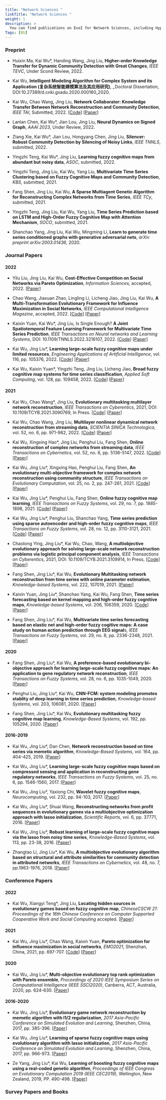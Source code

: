 ```yaml
---
title: "Network Sciences "
linkTitle: "Network Sciences "
weight: 1
description: >
  You can find publications on EvoI for Network Sciences, including Hypergraphs(NS-HG), Causal Inference (NS-CI), Community Detection (NS-CD), Higher Order Networks (NS-HN), Influence Maximization (NS-IM), and Network Reconstruction (NS-NR).
Tags: [NS]
---
```


### Preprint

- Huixin Ma, Kai Wu*, Handing Wang, Jing Liu, **Higher-order Knowledge Transfer for Dynamic Community Detection with Great Changes**, _IEEE TEVC_, Under Scond Review, 2022.

- Kai Wu, **Intelligent Modeling Algorithm for Complex System and its Application (复杂系统智能建模算法及其应用研究)**, _Doctoral Dissertation, DOI:10.27389/d.cnki.gxadu.2020.000160_2020.

- Kai Wu, Chao Wang, Jing Liu, **Network Collaborator: Knowledge Transfer Between Network Reconstruction and Community Detection**, _IEEE TAI_, Submitted, 2022. [[Code](https://github.com/xiaofangxd/EMTNRCD)] [[Paper](https://arxiv.org/abs/2201.01134)] 

- Lanlan Chen, Kai Wu*, Jian Lou, Jing Liu, **Neural Dynamics on Signed Graph**, _AAAI 2023_, Under Review, 2022.

- Ziang Xie, Kai Wu*, Jian Lou, Hongyang Chen, Jing Liu, **Silencer: Robust Community Detection by Silencing of Noisy Links**, _IEEE TNNLS_, submitted, 2022.

- Yingzhi Teng, Kai Wu*, Jing Liu, **Learning fuzzy cognitive maps from abundant but noisy data**, _ASOC_, submitted, 2022.

- Yingzhi Teng, Jing Liu, Kai Wu, Yang Liu, **Multivariate Time Series Clustering based on Fuzzy Cognitive Maps and Community Detection**, _KBS_, submitted, 2021.

- Fang Shen, Jing Liu, Kai Wu, **A Sparse Multiagent Genetic Algorithm for Reconstructing Complex Networks from Time Series**, _IEEE TCy_, submitted, 2021.

- Yingzhi Teng, Jing Liu, Kai Wu, Yang Liu, **Time Series Prediction based on LSTM and High-Order Fuzzy Cognitive Map with Attention Mechanism**, _SOCO_, submitted, 2021.

- Shanchao Yang, Jing Liu, Kai Wu, Mingming Li, **Learn to generate time series conditioned graphs with generative adversarial nets**, _arXiv preprint arXiv:2003.01436_, 2020. 

### Journal Papers

#### 2022

- Yilu Liu, Jing Liu, Kai Wu, **Cost-Effective Competition on Social Networks via Pareto Optimization**, _Information Sciences_, accepted, 2022. [[Paper](https://www.sciencedirect.com/science/article/abs/pii/S0020025522013366)]

- Chao Wang, Jiaxuan Zhao, Lingling Li, Licheng Jiao, Jing Liu, Kai Wu, **A Multi-Transformation Evolutionary Framework for Influence Maximization in Social Networks**, _IEEE Computational Intelligence Magazine_, accepted, 2022. [[Code](https://github.com/xiaofangxd/MTEFIM)] [[Paper](https://arxiv.org/abs/2204.03297)] 

- Kaixin Yuan, Kai Wu*, Jing Liu, Is Single Enough? **A Joint Spatiotemporal Feature Learning Framework for Multivariate Time Series Prediction**, _IEEE Transactions on Neural networks and Learning Systems_, DOI: 10.1109/TNNLS.2022.3216107, 2022. [[Code](https://github.com/maisuiqianxun/STFCM/Results)] [[Paper](https://ieeexplore.ieee.org/abstract/document/9938413)] 

- Kai Wu, Jing Liu*, **Learning large-scale fuzzy cognitive maps under limited resources**, _Engineering Applications of Artificial Intelligence_, vol. 116, pp. 105376, 2022. [[Code](https://github.com/SparseL/HTMA-DRA)] [[Paper](https://www.sciencedirect.com/science/article/abs/pii/S0952197622003852)] 

- Kai Wu, Kaixin Yuan*, Yingzhi Teng, Jing Liu, Licheng Jiao, **Broad fuzzy cognitive map systems for time series classification**, _Applied Soft Computing_, vol. 128, pp. 109458, 2022. [[Code](https://github.com/maisuiqianxun/BFCMS)] [[Paper](https://www.sciencedirect.com/science/article/abs/pii/S1568494622005701)] 


#### 2021

- Kai Wu, Chao Wang*, Jing Liu, **Evolutionary multitasking multilayer network reconstruction**, _IEEE Transactions on Cyberentics_, 2021, DOI: 10.1109/TCYB.2021.3090769, In Press. [[Code](https://github.com/SparseL/EM2MNR)] [[Paper](https://ieeexplore.ieee.org/document/9489377)] 

- Kai Wu, Chao Wang, Jing Liu, **Multilayer nonlinear dynamical network reconstruction from streaming data**, _SCIENTIA SINICA Technologica_, vol. 52, no. 6, pp. 971-982, 2022. [[Code](https://github.com/SparseL/OMNR)] [[Paper](https://www.researchgate.net/publication/349140424_Multilayer_nonlinear_dynamical_network_reconstruction_from_streaming_data)] 

- Kai Wu, Xingxing Hao*, Jing Liu, Penghui Liu, Fang Shen, **Online reconstruction of complex networks from streaming data**, _IEEE Transactions on Cybernetics_, vol. 52, no. 6, pp. 5136-5147, 2022. [[Code](https://github.com/SparseL/Online-NR)] [[Paper](https://ieeexplore.ieee.org/document/9248610)] 

- Kai Wu, Jing Liu*, Xingxing Hao, Penghui Liu, Fang Shen, **An evolutionary multi-objective framework for complex network reconstruction using community structure**, _IEEE Transactions on Evolutionary Computation_, vol. 25, no. 2, pp. 247-261, 2021. [[Code](https://github.com/SparseL/Community-NR)] [[Paper](https://ieeexplore.ieee.org/document/9180296)] 

- Kai Wu, Jing Liu*, Penghui Liu, Fang Shen, **Online fuzzy cognitive map learning**, _IEEE Transactions on Fuzzy Systems_, vol. 29, no. 7, pp. 1885-1898, 2021. [[Code](https://github.com/SparseL/Online-NR)] [[Paper](https://ieeexplore.ieee.org/document/9072613)] 

- Kai Wu, Jing Liu*, Penghui Liu, Shanchao Yang, **Time series prediction using sparse autoencoder and high-order fuzzy cognitive maps**, _IEEE Transactions on Fuzzy Systems_, vol. 28, no. 12, pp. 3110-3121, 2021. [[Code](https://github.com/SparseL/SAE-FCM)] [[Paper](https://ieeexplore.ieee.org/document/8918289)] 

- Chaolong Ying, Jing Liu*, Kai Wu, Chao, Wang, **A multiobjective evolutionary approach for solving large-scale network reconstruction problems via logistic principal component analysis**, _IEEE Transactions on Cyberentics_, 2021, DOI: 10.1109/TCYB.2021.3109914, In Press, [[Code](https://github.com/xiaofangxd/SLEMO-NR)] [[Paper](https://ieeexplore.ieee.org/document/9537739)] 

- Fang Shen, Jing Liu*, Kai Wu, **Evolutionary Multitasking network reconstruction from time series with online parameter estimation**, _Knowledge-based Systems_, vol. 222, 107019, 2021. [[Paper](https://www.sciencedirect.com/science/article/abs/pii/S0950705121002823)] 

- Kaixin Yuan, Jing Liu*, Shanchao Yang, Kai Wu, Fang Shen, **Time series forecasting based on kernel mapping and high-order fuzzy cognitive maps**, _Knowledge-based Systems_, vol. 206, 106359, 2020. [[Code](https://github.com/maisuiqianxun/Kernel-HFCM)] [[Paper](https://www.sciencedirect.com/science/article/abs/pii/S0950705120305086)] 

- Fang Shen, Jing Liu*, Kai Wu, **Multivariate time series forecasting based on elastic net and high-order fuzzy cogitive maps: A case study on human action prediction through EEG signal**s, _IEEE Transactions on Fuzzy Systems_, vol. 29, no. 8, pp. 2336-2348, 2021. [[Paper](https://ieeexplore.ieee.org/document/9103961)] 

#### 2020

- Fang Shen, Jing Liu*, Kai Wu, **A preference-based evolutionary bi-objective approach for learning large-scale fuzzy cognitive maps: An application to gene regulatory network reconstruction**, _IEEE Transactions on Fuzzy Systems_, vol. 28, no. 6, pp. 1035-1049, 2020. [[Paper](https://ieeexplore.ieee.org/document/9004472)] 

- Penghui Liu, Jing Liu*, Kai Wu, **CNN-FCM: system modeling promotes stablity of deep learning in time series prediction**, _Knowledge-based Systems_, vol. 203, 106081, 2020. [[Paper](https://www.sciencedirect.com/science/article/abs/pii/S0950705120303592)] 

- Fang Shen, Jing Liu*, Kai Wu, **Evolutionary multitasking fuzzy cognitive map learning**, _Knowledge-Based Systems_, vol. 192, pp. 105294, 2020. [[Paper](https://www.sciencedirect.com/science/article/abs/pii/S0950705119305842)] 

#### 2016-2019

- Kai Wu, Jing Liu*, Dan Chen, **Network reconstruction based on time series via memetic algorithm**, _Knowledge-Based Systems_, vol. 164, pp. 404-425, 2019. [[Paper](https://www.sciencedirect.com/science/article/abs/pii/S0950705118305446)] 

- Kai Wu, Jing Liu*, **Learning large-scale fuzzy cognitive maps based on compressed sensing and application in reconstructing gene regulatory networks**, _IEEE Transactions on Fuzzy Systems_, vol. 25, no. 6, pp. 1546-1560, 2017. [[Paper](https://ieeexplore.ieee.org/document/8012420)] 

- Kai Wu, Jing Liu*, Yaxiong Chi, **Wavelet fuzzy cognitive maps**, _Neurocomputing_, vol. 232, pp. 94-103, 2017. [[Paper](https://www.sciencedirect.com/science/article/abs/pii/S0925231216315715)] 

- Kai Wu, Jing Liu*, Shuai Wang, **Reconstructing networks from profit sequences in evolutionary games via a multiobjective optimization approach with lasso initialization**, _Scientific Reports_, vol. 6, pp. 37771, 2016. [[Paper](https://www.nature.com/articles/srep37771)] 

- Kai Wu, Jing Liu*, **Robust learning of large-scale fuzzy cognitive maps via the lasso from noisy time series**, _Knowledge-Based Systems_, vol. 113, pp. 23-38, 2016. [[Paper](https://www.sciencedirect.com/science/article/abs/pii/S0950705116303276)] 

- Zhangtao Li, Jing Liu*, Kai Wu, **A multiobjective evolutionary algorithm based on structural and attribute similarities for community detection in attributed networks**, _IEEE Transactions on Cybernetics_, vol. 48, no. 7, pp.1963-1976, 2018. [[Paper](https://ieeexplore.ieee.org/document/8011493/)] 


### Conference Papers

#### 2022

- Kai Wu, Xiangyi Teng*, Jing Liu, **Locating hidden sources in evolutionary games based on fuzzy cognitive map**, _ChineseCSCW 21: Proceedings of the 16th Chinese Conference on Computer Supported Cooperative Work and Social Computing_ accepted. [[Paper](https://www.researchgate.net/publication/354599866)] 

#### 2021

- Kai Wu, Jing Liu*, Chao Wang, Kaixin Yuan, **Pareto optimization for influence maximization in social networks**, _EMO2021_, Shenzhan, China, 2021, pp. 697-707. [[Code](https://github.com/SparseL/POIM)] [[Paper](https://www.researchgate.net/publication/350348890)] 

#### 2020

- Kai Wu, Jing Liu*, **Multi-objective evolutionary top rank optimization with Pareto ensemble**, _Proceedings of 2020 IEEE Symposium Series on Computational Intelligence (IEEE SSCI2020)_, Canberra, ACT, Australia, 2020, pp. 624-630. [[Paper](https://ieeexplore.ieee.org/abstract/document/9308223)] 

#### 2016-2020

- Kai Wu, Jing Liu*, **Evolutionary game network reconstruction by memetic algorithm with l1/2 regularization**, _2017 Asia-Pacific Conference on Simulated Evolution and Learning_, Shenzhen, China, 2017, pp. 385-396. [[Paper](https://www.semanticscholar.org/paper/Evolutionary-Game-Network-Reconstruction-by-Memetic-Wu-Liu/2c95891842e532e97550f24c5197a26363b5dcf1)] 

- Kai Wu, Jing Liu*, **Learning of sparse fuzzy cognitive maps using evolutionary algorithm with lasso initialization**, _2017 Asia-Pacific Conference on Simulated Evolution and Learning_, Shenzhen, China, 2017, pp. 966-973. [[Paper](https://link.springer.com/chapter/10.1007/978-3-319-68759-9_32)] 

- Ze Yang, Jing Liu*, Kai Wu, **Learning of boosting fuzzy cognitive maps using a real-coded genetic algorithm**, _Proceedings of IEEE Congress on Evolutionary Computation 2019 (IEEE CEC2019),_ Wellington, New Zealand, 2019, PP. 490-498. [[Paper](https://ieeexplore.ieee.org/document/8789975)] 


### Survey Papers and Books